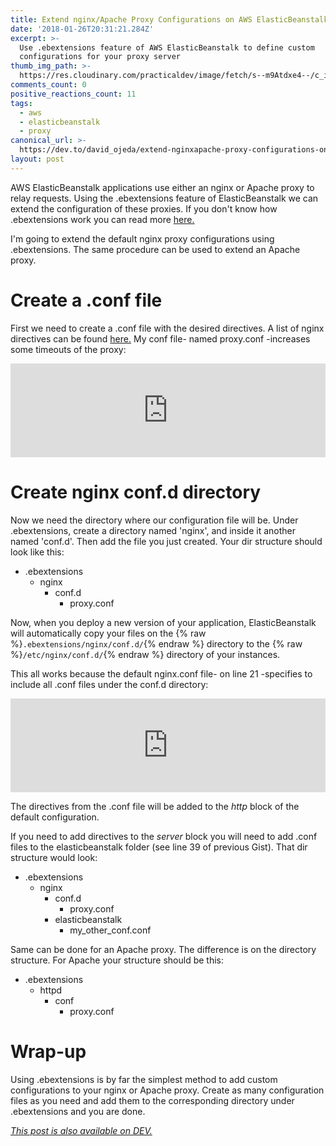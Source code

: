 ```yaml
---
title: Extend nginx/Apache Proxy Configurations on AWS ElasticBeanstalk
date: '2018-01-26T20:31:21.284Z'
excerpt: >-
  Use .ebextensions feature of AWS ElasticBeanstalk to define custom
  configurations for your proxy server
thumb_img_path: >-
  https://res.cloudinary.com/practicaldev/image/fetch/s--m9Atdxe4--/c_imagga_scale,f_auto,fl_progressive,h_420,q_auto,w_1000/https://thepracticaldev.s3.amazonaws.com/i/8ndsgtt91bqudopf8m7o.png
comments_count: 0
positive_reactions_count: 11
tags:
  - aws
  - elasticbeanstalk
  - proxy
canonical_url: >-
  https://dev.to/david_ojeda/extend-nginxapache-proxy-configurations-on-aws-elasticbeanstalk-3mjg
layout: post
---
```



<p>AWS ElasticBeanstalk applications use either an nginx or Apache proxy to relay requests. Using the .ebextensions feature of ElasticBeanstalk we can extend the configuration of these proxies. If you don't know how .ebextensions work you can read more <a href="https://docs.aws.amazon.com/elasticbeanstalk/latest/dg/ebextensions.html">here.</a></p>

<p>I'm going to extend the default nginx proxy configurations using .ebextensions. The same procedure can be used to extend an Apache proxy.</p>

<h1>
    Create a .conf file
</h1>

<p>First we need to create a .conf file with the desired directives. A list of nginx directives can be found <a href="http://nginx.org/en/docs/dirindex.html"> here.</a> My conf file- named proxy.conf -increases some timeouts of the proxy:</p>


<iframe class="liquidTag" src="https://dev.to/embed/gist?args=https%3A%2F%2Fgist.github.com%2Fdavidojedalopez%2Fb3735a658fbd645b38a13405f9eae8fa" style="border: 0; width: 100%;"></iframe>


<h1>Create nginx conf.d directory</h1>

<p>Now we need the directory where our configuration file will be. Under .ebextensions, create a directory named 'nginx', and inside it another named 'conf.d'. Then add the file you just created. Your dir structure should look like this:</p>

- .ebextensions
    - nginx
        - conf.d
            - proxy.conf

Now, when you deploy a new version of your application, ElasticBeanstalk will automatically copy your files on the {% raw %}`.ebextensions/nginx/conf.d/`{% endraw %} directory to the {% raw %}`/etc/nginx/conf.d/`{% endraw %} directory of your instances.

<p>This all works because the default nginx.conf file- on line 21 -specifies to include all .conf files under the conf.d directory:</p>


<iframe class="liquidTag" src="https://dev.to/embed/gist?args=https%3A%2F%2Fgist.github.com%2Fdavidojedalopez%2F680ae751eb2a3fd46c3bca04a33c5a4c" style="border: 0; width: 100%;"></iframe>


<p>The directives from the .conf file will be added to the <em>http</em> block of the default configuration.</p>

<p>If you need to add directives to the <em>server</em> block you will need to add .conf files to the elasticbeanstalk folder (see line 39 of previous Gist). That dir structure would look:</p>

- .ebextensions
    - nginx
        - conf.d
            - proxy.conf
        - elasticbeanstalk
            - my_other_conf.conf

<p>Same can be done for an Apache proxy. The difference is on the directory structure. For Apache your structure should be this:</p>

- .ebextensions
    - httpd
        - conf
            - proxy.conf

<h1>Wrap-up</h1>

<p>Using .ebextensions is by far the simplest method to add custom configurations to your nginx or Apache proxy. Create as many configuration files as you need and add them to the corresponding directory under .ebextensions and you are done.</p>

*[This post is also available on DEV.](https://dev.to/david_ojeda/extend-nginxapache-proxy-configurations-on-aws-elasticbeanstalk-3mjg)*


<script>
const parent = document.getElementsByTagName('head')[0];
const script = document.createElement('script');
script.type = 'text/javascript';
script.src = 'https://cdnjs.cloudflare.com/ajax/libs/iframe-resizer/4.1.1/iframeResizer.min.js';
script.charset = 'utf-8';
script.onload = function() {
    window.iFrameResize({}, '.liquidTag');
};
parent.appendChild(script);
</script>    
